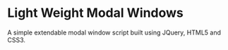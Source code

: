 Light Weight Modal Windows
=============

A simple extendable modal window script built using JQuery, HTML5 and CSS3.


